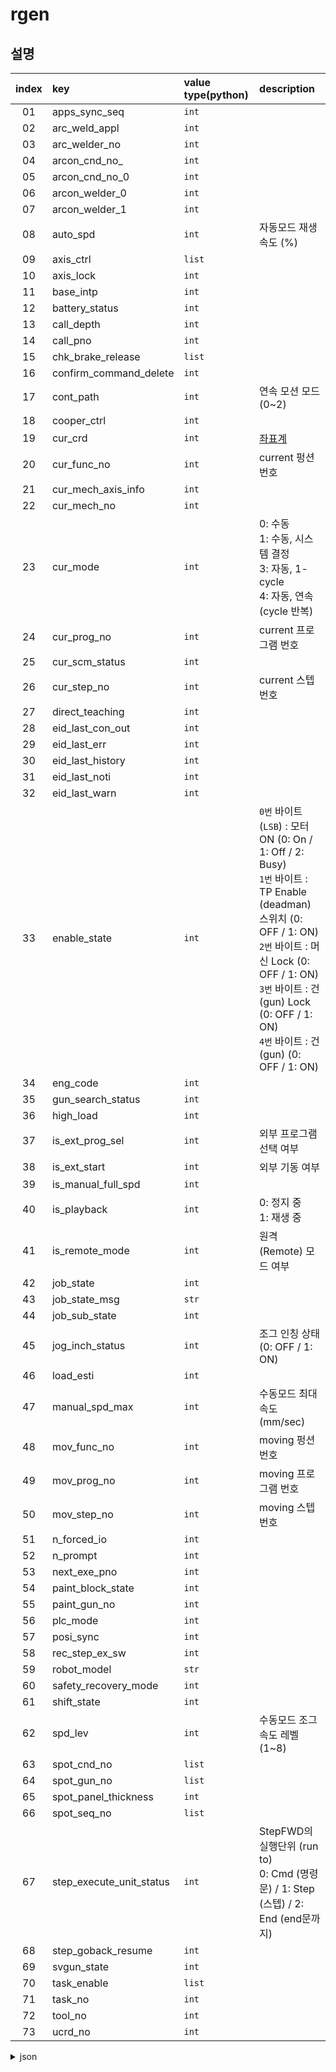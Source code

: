 # rgen
## 설명
|index|key|value type(python)|description|
|:---:|:---|:---|:---|
|01|apps_sync_seq|`int`||
|02|arc_weld_appl|`int`||
|03|arc_welder_no|`int`||
|04|arcon_cnd_no_|`int`|
|05|arcon_cnd_no_0|`int`||
|06|arcon_welder_0|`int`||
|07|arcon_welder_1|`int`||
|08|auto_spd|`int`|자동모드 재생 속도 (%)|
|09|axis_ctrl|`list`||
|10|axis_lock|`int`||
|11|base_intp|`int`||
|12|battery_status|`int`||
|13|call_depth|`int`||
|14|call_pno|`int`||
|15|chk_brake_release|`list`||
|16|confirm_command_delete|`int`||
|17|cont_path|`int`|연속 모션 모드 (0~2)|
|18|cooper_ctrl|`int`||
|19|cur_crd|`int`|[좌표계](/99-schema/crdsys.md)|
|20|cur_func_no|`int`|current 펑션 번호|
|21|cur_mech_axis_info|`int`||
|22|cur_mech_no|`int`||
|23|cur_mode|`int`|0: 수동<br>1: 수동, 시스템 결정<br>3: 자동, 1-cycle<br>4: 자동, 연속 (cycle 반복)|
|24|cur_prog_no|`int`|current 프로그램 번호|
|25|cur_scm_status|`int`||
|26|cur_step_no|`int`|current 스텝 번호|
|27|direct_teaching|`int`||
|28|eid_last_con_out|`int`||
|29|eid_last_err|`int`||
|30|eid_last_history|`int`||
|31|eid_last_noti|`int`||
|32|eid_last_warn|`int`||
|33|enable_state|`int`|`0번` 바이트(`LSB`) : 모터 ON (0: On / 1: Off / 2: Busy) <br> `1번` 바이트 : TP Enable (deadman) 스위치 (0: OFF / 1: ON)<br>`2번` 바이트 : 머신 Lock (0: OFF / 1: ON)<br>`3번` 바이트 : 건(gun) Lock (0: OFF / 1: ON)<br>`4번` 바이트 : 건(gun) (0: OFF / 1: ON)|
|34|eng_code|`int`||
|35|gun_search_status|`int`||
|36|high_load|`int`||
|37|is_ext_prog_sel|`int`|외부 프로그램 선택 여부|
|38|is_ext_start|`int`|외부 기동 여부|
|39|is_manual_full_spd|`int`||
|40|is_playback|`int`|0: 정지 중<br>1: 재생 중|
|41|is_remote_mode|`int`|원격(Remote) 모드 여부|
|42|job_state|`int`||
|43|job_state_msg|`str`||
|44|job_sub_state|`int`||
|45|jog_inch_status|`int`|조그 인칭 상태 (0: OFF / 1: ON)
|46|load_esti|`int`||
|47|manual_spd_max|`int`|수동모드 최대 속도 (mm/sec)|
|48|mov_func_no|`int`|moving 펑션 번호|
|49|mov_prog_no|`int`|moving 프로그램 번호|
|50|mov_step_no|`int`|moving 스텝 번호|
|51|n_forced_io|`int`||
|52|n_prompt|`int`||
|53|next_exe_pno|`int`||
|54|paint_block_state|`int`||
|55|paint_gun_no|`int`||
|56|plc_mode|`int`||
|57|posi_sync|`int`||
|58|rec_step_ex_sw|`int`||
|59|robot_model|`str`||
|60|safety_recovery_mode|`int`||
|61|shift_state|`int`||
|62|spd_lev|`int`|수동모드 조그 속도 레벨 (1~8)|
|63|spot_cnd_no|`list`||
|64|spot_gun_no|`list`||
|65|spot_panel_thickness|`int`||
|66|spot_seq_no|`list`||
|67|step_execute_unit_status|`int`|StepFWD의 실행단위 (run to) <br> 0: Cmd (명령문) / 1: Step (스텝) / 2: End (end문까지)
|68|step_goback_resume|`int`||
|69|svgun_state|`int`||
|70|task_enable|`list`|
|71|task_no|`int`||
|72|tool_no|`int`||
|73|ucrd_no|`int`||




<details><summary>json</summary>

```json
{
    "_type": "JObject",
    "spot_cnd_no": [
        0,
        0,
        0,
        0
    ],
    "cont_path": 1,
    "eng_code": 0,
    "apps_sync_seq": 0,
    "call_pno": -1,
    "cur_mode": 0,
    "is_manual_full_spd": 0,
    "arc_welder_no": 0,
    "is_playback": 0,
    "high_load": 0,
    "spot_gun_no": [
        0,
        0,
        0,
        0
    ],
    "mov_func_no": 2,
    "is_ext_start": 0,
    "is_remote_mode": 0,
    "is_ext_prog_sel": 0,
    "enable_state": 256,
    "arc_weld_appl": 0,
    "manual_spd_max": 190,
    "n_forced_io": 0,
    "posi_sync": 0,
    "eid_last_err": 28203,
    "spd_lev": 1,
    "arcon_welder_0": 0,
    "eid_last_warn": -1,
    "arcon_cnd_no_0": 1,
    "eid_last_noti": 22750,
    "eid_last_history": 18009,
    "job_state": 0,
    "cur_func_no": 2,
    "eid_last_con_out": -1,
    "n_prompt": 0,
    "cur_prog_no": 7003,
    "cur_step_no": 0,
    "mov_prog_no": 7003,
    "task_enable": [
        1,
        0,
        0,
        0,
        0,
        0,
        0,
        0
    ],
    "mov_step_no": 0,
    "axis_lock": 0,
    "task_no": 0,
    "shift_state": 0,
    "call_depth": 0,
    "next_exe_pno": -1,
    "tool_no": 0,
    "auto_spd": 100,
    "job_sub_state": 0,
    "jog_inch_status": 0,
    "spot_seq_no": [
        0,
        0,
        0,
        0
    ],
    "step_execute_unit_status": 0,
    "robot_model": "HH020-03",
    "cur_mech_no": 0,
    "base_intp": 0,
    "cur_mech_axis_info": 63,
    "load_esti": 1,
    "cur_crd": 0,
    "spot_panel_thickness": 0.000000,
    "ucrd_no": 0,
    "gun_search_status": 0,
    "step_goback_resume": 0,
    "job_state_msg": "",
    "cooper_ctrl": 16128,
    "svgun_state": 0,
    "arcon_welder_1": -1,
    "arcon_cnd_no_-1": 1,
    "plc_mode": 1,
    "battery_status": 0,
    "axis_ctrl": [
        1,
        1,
        1,
        1,
        1,
        1,
        1,
        1,
        1,
        1,
        1,
        1,
        1,
        1,
        1,
        1,
        1,
        1,
        1,
        1,
        1,
        1,
        1,
        1,
        1,
        1,
        1,
        1,
        1,
        1,
        1,
        1
    ],
    "paint_gun_no": 0,
    "paint_block_state": 0,
    "confirm_command_delete": 1,
    "direct_teaching": 0,
    "safety_recovery_mode": 0,
    "rec_step_ex_sw": 0,
    "cur_scm_status": 0,
    "chk_brake_release": [
        1,
        1,
        1,
        1,
        1,
        1
    ]
}
```
</details>
